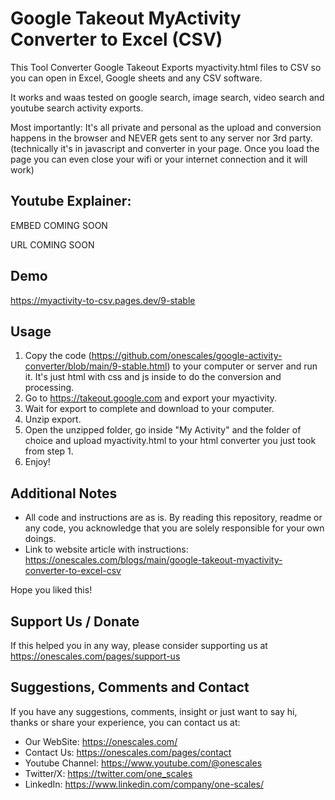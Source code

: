 # Google Takeout MyActivity Converter to Excel (CSV)
This Tool Converter Google Takeout Exports myactivity.html files to CSV so you can open in Excel, Google sheets and any CSV software.

It works and waas tested on google search, image search, video search and youtube search activity exports.

Most importantly: It's all private and personal as the upload and conversion happens in the browser and NEVER gets sent to any server nor 3rd party. (technically it's in javascript and converter in your page. Once you load the page you can even close your wifi or your internet connection and it will work)



## Youtube Explainer: 
EMBED COMING SOON

URL COMING SOON

## Demo

https://myactivity-to-csv.pages.dev/9-stable

## Usage

1. Copy the code (https://github.com/onescales/google-activity-converter/blob/main/9-stable.html) to your computer or server and run it. It's just html with css and js inside to do the conversion and processing.
2. Go to https://takeout.google.com and export your myactivity.
3. Wait for export to complete and download to your computer.
4. Unzip export.
5. Open the unzipped folder, go inside "My Activity" and the folder of choice and upload myactivity.html to your html converter you just took from step 1.
6. Enjoy!



## Additional Notes
- All code and instructions are as is. By reading this repository, readme or any code, you acknowledge that you are solely responsible for your own doings.
- Link to website article with instructions: https://onescales.com/blogs/main/google-takeout-myactivity-converter-to-excel-csv

Hope you liked this!

## Support Us / Donate
If this helped you in any way, please consider supporting us at https://onescales.com/pages/support-us

## Suggestions, Comments and Contact
If you have any suggestions, comments, insight or just want to say hi, thanks or share your experience, you can contact us at:
- Our WebSite: https://onescales.com/
- Contact Us: https://onescales.com/pages/contact
- Youtube Channel: https://www.youtube.com/@onescales
- Twitter/X: https://twitter.com/one_scales
- LinkedIn: https://www.linkedin.com/company/one-scales/
